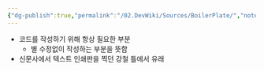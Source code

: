 ```yaml
---
{"dg-publish":true,"permalink":"/02.DevWiki/Sources/BoilerPlate/","noteIcon":"","created":"2024-10-09T15:51:12.000+09:00","updated":"2025-07-19T22:58:36.945+09:00"}
---
```


- 코드를 작성하기 위해 항상 필요한 부분
    - 별 수정없이 작성하는 부분을 뜻함
- 신문사에서 텍스트 인쇄판을 찍던 강철 틀에서 유래